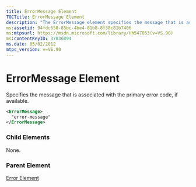 ```yaml
---
title: ErrorMessage Element
TOCTitle: ErrorMessage Element
description: "The ErrorMessage element specifies the message that is associated with the primary error code, if available."
ms:assetid: 94fdc658-85bc-4be4-81b8-8f38c81b7406
ms:mtpsurl: https://msdn.microsoft.com/library/Hh547053(v=VS.90)
ms:contentKeyID: 37836894
ms.date: 05/02/2012
mtps_version: v=VS.90
---
```


# ErrorMessage Element

Specifies the message that is associated with the primary error code, if available.

```xml
<ErrorMessage>
  "error-message"
</ErrorMessage>
```

### Child Elements

None.

### Parent Element

[Error Element](error-element.md)
